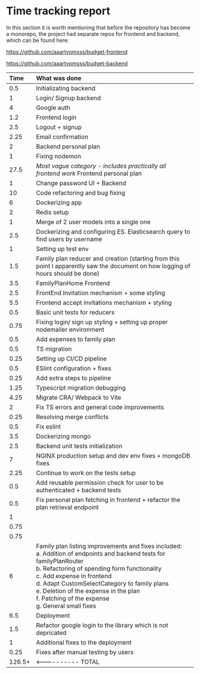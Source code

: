# Time tracking report

In this section it is worth mentioning that before the repository has become a monorepo, the project had separate repos for frontend and backend, which can be found here:

https://github.com/aaartyomsss/budget-frontend

https://github.com/aaartyomsss/budget-backend

| Time   | What was done                                                                                                                                                                                                                                                                                                                                                                  |
| :----- | :----------------------------------------------------------------------------------------------------------------------------------------------------------------------------------------------------------------------------------------------------------------------------------------------------------------------------------------------------------------------------- |
| 0.5    | Initializating backend                                                                                                                                                                                                                                                                                                                                                         |
| 1      | Login/ Signup backend                                                                                                                                                                                                                                                                                                                                                          |
| 4      | Google auth                                                                                                                                                                                                                                                                                                                                                                    |
| 1.2    | Frontend login                                                                                                                                                                                                                                                                                                                                                                 |
| 2.5    | Logout + signup                                                                                                                                                                                                                                                                                                                                                                |
| 2.25   | Email confirmation                                                                                                                                                                                                                                                                                                                                                             |
| 2      | Backend personal plan                                                                                                                                                                                                                                                                                                                                                          |
| 1      | Fixing nodemon                                                                                                                                                                                                                                                                                                                                                                 |
| 27.5   | _Most vague category - includes practically all frontend work_ Frontend personal plan                                                                                                                                                                                                                                                                                          |
| 1      | Change password UI + Backend                                                                                                                                                                                                                                                                                                                                                   |
| 10     | Code refactoring and bug fixing                                                                                                                                                                                                                                                                                                                                                |
| 6      | Dockerizing app                                                                                                                                                                                                                                                                                                                                                                |
| 2      | Redis setup                                                                                                                                                                                                                                                                                                                                                                    |
| 1      | Merge of 2 user models into a single one                                                                                                                                                                                                                                                                                                                                       |
| 2.5    | Dockerizing and configuring ES. Elasticsearch query to find users by username                                                                                                                                                                                                                                                                                                  |
| 1      | Setting up test env                                                                                                                                                                                                                                                                                                                                                            |
| 1.5    | Family plan reducer and creation (starting from this point I apparently saw the document on how logging of hours should be done)                                                                                                                                                                                                                                               |
| 3.5    | FamilyPlanHome Frontend                                                                                                                                                                                                                                                                                                                                                        |
| 2.5    | FrontEnd Invitation mechanism + some styling                                                                                                                                                                                                                                                                                                                                   |
| 5.5    | Frontend accept invitations mechanism + styling                                                                                                                                                                                                                                                                                                                                |
| 0.5    | Basic unit tests for reducers                                                                                                                                                                                                                                                                                                                                                  |
| 0.75   | Fixing login/ sign up styling + setting up proper nodemailer environment                                                                                                                                                                                                                                                                                                       |
| 0.5    | Add expenses to family plan                                                                                                                                                                                                                                                                                                                                                    |
| 0.5    | TS migration                                                                                                                                                                                                                                                                                                                                                                   |
| 0.25   | Setting up CI/CD pipeline                                                                                                                                                                                                                                                                                                                                                      |
| 0.5    | ESlint configuration + fixes                                                                                                                                                                                                                                                                                                                                                   |
| 0.25   | Add extra steps to pipeline                                                                                                                                                                                                                                                                                                                                                    |
| 1.25   | Typescript migration debugging                                                                                                                                                                                                                                                                                                                                                 |
| 4.25   | Migrate CRA/ Webpack to Vite                                                                                                                                                                                                                                                                                                                                                   |
| 2      | Fix TS errors and general code improvements                                                                                                                                                                                                                                                                                                                                    |
| 0.25   | Resolving merge conflicts                                                                                                                                                                                                                                                                                                                                                      |
| 0.5    | Fix eslint                                                                                                                                                                                                                                                                                                                                                                     |
| 3.5    | Dockerizing mongo                                                                                                                                                                                                                                                                                                                                                              |
| 2.5    | Backend unit tests initialization                                                                                                                                                                                                                                                                                                                                              |
| 7      | NGINX production setup and dev env fixes + mongoDB fixes                                                                                                                                                                                                                                                                                                                       |
| 2.25   | Continue to work on the tests setup                                                                                                                                                                                                                                                                                                                                            |
| 0.5    | Add reusable permission check for user to be authenticated + backend tests                                                                                                                                                                                                                                                                                                     |
| 0.5    | Fix personal plan fetching in frontend + refactor the plan retrieval endpoint                                                                                                                                                                                                                                                                                                  |
| 1      |                                                                                                                                                                                                                                                                                                                                                                                |
| 0.75   |                                                                                                                                                                                                                                                                                                                                                                                |
| 0.75   |                                                                                                                                                                                                                                                                                                                                                                                |
| 6      | Family plan listing improvements and fixes included: <br/> a. Addition of endpoints and backend tests for familyPlanRouter <br/> b. Refactoring of spending form functionality <br/> c. Add expense in frontend <br/> d. Adapt CustomSelectCategory to family plans <br/> e. Deletion of the expense in the plan <br/> f. Patching of the expense <br/> g. General small fixes |
| 6.5    | Deployment                                                                                                                                                                                                                                                                                                                                                                     |
| 1.5    | Refactor google login to the library which is not depricated                                                                                                                                                                                                                                                                                                                   |
| 1      | Additional fixes to the deployment                                                                                                                                                                                                                                                                                                                                             |
| 0.25   | Fixes after manual testing by users                                                                                                                                                                                                                                                                                                                                            |
| 126.5+ | <---------- TOTAL                                                                                                                                                                                                                                                                                                                                                              |
